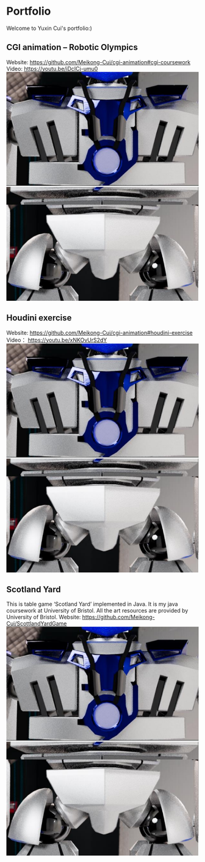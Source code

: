# Portfolio
Welcome to Yuxin Cui's portfolio:)

## CGI animation – Robotic Olympics
Website:  	https://github.com/Meikong-Cui/cgi-animation#cgi-coursework 
Video:		https://youtu.be/iDcICj-umu0 
![Image text](https://github.com/Meikong-Cui/cgi/blob/main/image/model.png)

## Houdini exercise
Website:  	https://github.com/Meikong-Cui/cgi-animation#houdini-exercise
Video：		https://youtu.be/xNKOvUrS2dY 
![Image text](https://github.com/Meikong-Cui/cgi/blob/main/image/model.png)


## Scotland Yard
This is table game ‘Scotland Yard’ implemented in Java. It is my java coursework at University of Bristol. All the art resources are provided by University of Bristol.
Website:		https://github.com/Meikong-Cui/ScottlandYardGame 
![Image text](https://github.com/Meikong-Cui/cgi/blob/main/image/model.png)
